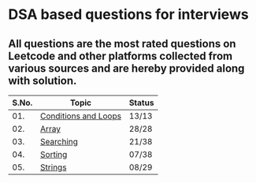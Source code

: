 # DSA based questions for interviews
## All questions are the most rated questions on Leetcode and other platforms collected from various sources and are hereby provided along with solution.


| S.No. | Topic                      | Status|
|-------|----------------------------|-------|
| 01.   | [Conditions and Loops](https://github.com/Aritra101/DSA/tree/master/Solutions/Conditions%20and%20Loops)           | 13/13 |
| 02.   | [Array](/Arrays)           | 28/28 |
| 03.   | [Searching](/Searching)    | 21/38 |
| 04.   | [Sorting](/Sorting)        | 07/38 |
| 05.   | [Strings](/String)         | 08/29 |
